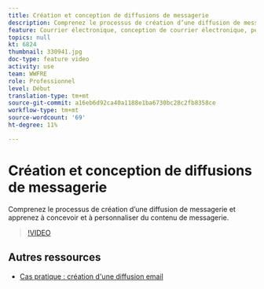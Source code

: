 ```yaml
---
title: Création et conception de diffusions de messagerie
description: Comprenez le processus de création d’une diffusion de messagerie et apprenez à concevoir et à personnaliser du contenu de messagerie.
feature: Courrier électronique, conception de courrier électronique, personnalisation
topics: null
kt: 6824
thumbnail: 330941.jpg
doc-type: feature video
activity: use
team: WWFRE
role: Professionnel
level: Début
translation-type: tm+mt
source-git-commit: a16eb6d92ca40a1188e1ba6730bc28c2fb8358ce
workflow-type: tm+mt
source-wordcount: '69'
ht-degree: 11%

---
```



# Création et conception de diffusions de messagerie

Comprenez le processus de création d’une diffusion de messagerie et apprenez à concevoir et à personnaliser du contenu de messagerie.

>[!VIDEO](https://video.tv.adobe.com/v/330941?quality=12)

## Autres ressources

* [Cas pratique : création d&#39;une diffusion email](https://experienceleague.adobe.com/docs/campaign-classic/using/designing-content/editing-html-content/use-case)
